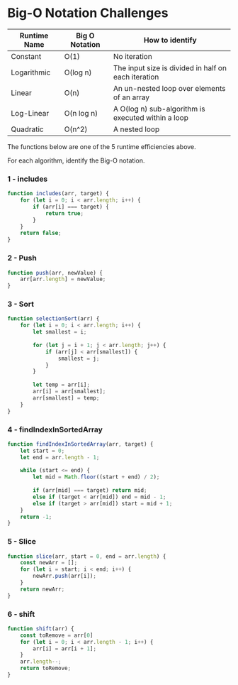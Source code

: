 # Big-O Notation Challenges

| Runtime Name 	| Big O Notation 	| How to identify                                                                                                	|
|--------------	|----------------	|--------------------------------------------------------------------------------------------------------	|
| Constant     	| O(1)           	| No iteration                                                                 	|
| Logarithmic  	| O(log n)       	| The input size is divided in half on each iteration        	|
| Linear       	| O(n)           	| An un-nested loop over elements of an array                                             	|
| Log-Linear   	| O(n log n)     	| A O(log n) sub-algorithm is executed within a loop 	|
| Quadratic    	| O(n^2)         	| A nested loop                                                                              	|

The functions below are one of the 5 runtime efficiencies above.

For each algorithm, identify the Big-O notation.

### 1 - includes

```js
function includes(arr, target) {
    for (let i = 0; i < arr.length; i++) {
        if (arr[i] === target) {
            return true;
        }
    }
    return false;
}
```

### 2 - Push

```js
function push(arr, newValue) {
    arr[arr.length] = newValue;
}
```

### 3 - Sort

```js
function selectionSort(arr) {
    for (let i = 0; i < arr.length; i++) {
        let smallest = i;
        
        for (let j = i + 1; j < arr.length; j++) {
            if (arr[j] < arr[smallest]) {
                smallest = j;
            }
        }
        
        let temp = arr[i];
        arr[i] = arr[smallest];
        arr[smallest] = temp;
    }
}
```

### 4 - findIndexInSortedArray

```js
function findIndexInSortedArray(arr, target) {
    let start = 0;
    let end = arr.length - 1;
 
    while (start <= end) {
    	let mid = Math.floor((start + end) / 2);
    	
    	if (arr[mid] === target) return mid;
    	else if (target < arr[mid]) end = mid - 1;
    	else if (target > arr[mid]) start = mid + 1;
    }
    return -1;
}
```

### 5 - Slice

```js
function slice(arr, start = 0, end = arr.length) {
    const newArr = [];
    for (let i = start; i < end; i++) {
        newArr.push(arr[i]);
    }
    return newArr;
}
```

### 6 - shift

```js
function shift(arr) {
    const toRemove = arr[0]
    for (let i = 0; i < arr.length - 1; i++) {
        arr[i] = arr[i + 1];
    }
    arr.length--;
    return toRemove;
}
```
